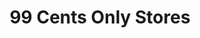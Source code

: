 ---
title: "99 Cents Only Stores"
url: /phoenix/99-cents-only-stores-east-indian-school-road/
shop: Kramladen
---